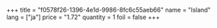 +++
title = "f0578f26-1396-4e1d-9986-8fc6c55aeb66"
name = "Island"
lang = ["ja"]
price = "1.72"
quantity = 1
foil = false
+++
